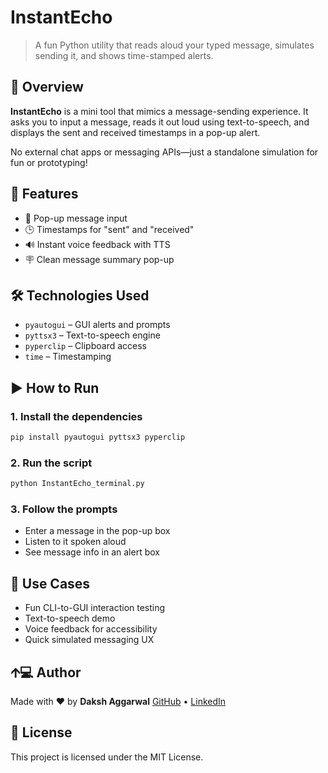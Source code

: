 # InstantEcho

> A fun Python utility that reads aloud your typed message, simulates sending it, and shows time-stamped alerts.

## 🌟 Overview

**InstantEcho** is a mini tool that mimics a message-sending experience. It asks you to input a message, reads it out loud using text-to-speech, and displays the sent and received timestamps in a pop-up alert.

No external chat apps or messaging APIs—just a standalone simulation for fun or prototyping!

## 🚀 Features

* 📝 Pop-up message input
* 🕒 Timestamps for "sent" and "received"
* 🔊 Instant voice feedback with TTS
* 🪧 Clean message summary pop-up

## 🛠️ Technologies Used

* `pyautogui` – GUI alerts and prompts
* `pyttsx3` – Text-to-speech engine
* `pyperclip` – Clipboard access
* `time` – Timestamping

## ▶️ How to Run

### 1. Install the dependencies

```bash
pip install pyautogui pyttsx3 pyperclip
```

### 2. Run the script

```bash
python InstantEcho_terminal.py
```

### 3. Follow the prompts

* Enter a message in the pop-up box
* Listen to it spoken aloud
* See message info in an alert box

## 📌 Use Cases

* Fun CLI-to-GUI interaction testing
* Text-to-speech demo
* Voice feedback for accessibility
* Quick simulated messaging UX

## 🡩‍💻 Author

Made with ❤️ by **Daksh Aggarwal**
[GitHub](https://github.com/Daksh-Aggarwal) • [LinkedIn](https://www.linkedin.com/in/dakshaggarwal7)

## 📄 License

This project is licensed under the MIT License.
